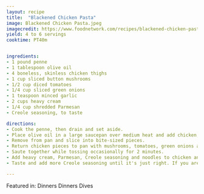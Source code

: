 ```yaml
---
layout: recipe
title:  "Blackened Chicken Pasta"
image: Blackened Chicken Pasta.jpeg
imagecredit: https://www.foodnetwork.com/recipes/blackened-chicken-pasta-8556476
yield: 4 to 6 servings
cooktime: PT40m


ingredients:
- 1 pound penne
- 1 tablespoon olive oil
- 4 boneless, skinless chicken thighs
- 1 cup sliced button mushrooms
- 1/2 cup diced tomatoes
- 1/4 cup sliced green onions
- 1 teaspoon minced garlic
- 2 cups heavy cream
- 1/4 cup shredded Parmesan
- Creole seasoning, to taste

directions:
- Cook the penne, then drain and set aside.
- Place olive oil in a large saucepan over medium heat and add chicken; cook until cooked through, turning chicken halfway through.
- Remove from pan and slice into bite-sized pieces. 
- Return chicken pieces to pan with mushrooms, tomatoes, green onions and minced garlic.
- Saute together while tossing occasionally for 2 minutes. 
- Add heavy cream, Parmesan, Creole seasoning and noodles to chicken and vegetables and cook, stirring frequently to heat noodles and melt cheese. 
- Taste and add more Creole seasoning until it's just right. If you are brave enough to toss all the ingredients in the pan, do it! 

---
```


Featured in: Dinners Dinners Dives